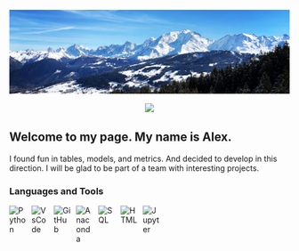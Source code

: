 <p align="center">
  <a href="https://github.com/Akialema">
    <img src="https://raw.githubusercontent.com/Akialema/Akialema/refs/heads/main/bannerimage.jpg" alt="Akialema" /></a>
</p>

<!--![My banner][akialema-banner-image] -->

<p align="center">
  <a href="https://git.io/typing-svg">
    <img src="https://readme-typing-svg.demolab.com/?lines=Data%20Science%20newbie;Open%20minded%20person;Good%20team%20player;Keep%20moving%20up%20↑&font=Fira%20Code&center=true&width=580&height=45&color=FFD700&vCenter=true&pause=1000&size=22" /></a>
</p>

<!--Fonts that i liked: Comfortaa, BioRhyme, Architects%20Daughter -->

## Welcome to my page. My name is Alex.

I found fun in tables, models, and metrics. And decided to develop in this direction. I will be glad to be part of a team with interesting projects.

### Languages and Tools

<img alt="Python" width="30px" style="float: left; padding-right:10px;" src="https://user-images.githubusercontent.com/74038190/212257472-08e52665-c503-4bd9-aa20-f5a4dae769b5.gif"/> <img alt="VsCode" width="30px" style="float: left; padding-right:10px;" src="https://user-images.githubusercontent.com/74038190/212257465-7ce8d493-cac5-494e-982a-5a9deb852c4b.gif"/> <img alt="GitHub" width="30px" style="float: left; padding-right:10px;" src="https://user-images.githubusercontent.com/74038190/212257468-1e9a91f1-b626-4baa-b15d-5c385dfa7ed2.gif"/> <img alt="Anaconda" width="30px" style="float: left; padding-right:10px;" src="https://cdn.jsdelivr.net/gh/devicons/devicon@latest/icons/anaconda/anaconda-original.svg"/> <img alt="SQL" width="30px" style="float: left; padding-right:10px;" src="https://cdn.jsdelivr.net/gh/devicons/devicon@latest/icons/azuresqldatabase/azuresqldatabase-original.svg"/> <img alt="HTML" width="30px" style="float: left; padding-right:10px;" src="https://cdn.jsdelivr.net/gh/devicons/devicon/icons/html5/html5-plain.svg"/> <img alt="Jupyter" width="30px" style="float: left; padding-right:10px;" src="https://cdn.jsdelivr.net/gh/devicons/devicon@latest/icons/jupyter/jupyter-original-wordmark.svg"/>

<!--^Links^-->
[akialema-banner-image]: bannerimage.jpg
